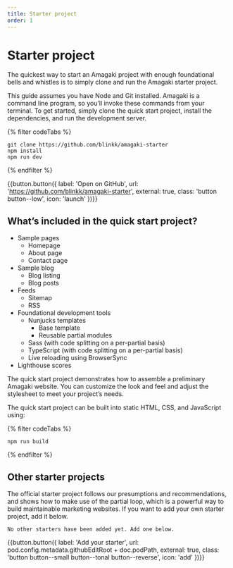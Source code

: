 ```yaml
---
title: Starter project
order: 1
---
```

# Starter project

The quickest way to start an Amagaki project with enough foundational bells and
whistles is to simply clone and run the Amagaki starter project.

This guide assumes you have Node and Git installed. Amagaki is a command line
program, so you’ll invoke these commands from your terminal. To get started,
simply clone the quick start project, install the dependencies, and run the
development server.

{% filter codeTabs %}
```shell
git clone https://github.com/blinkk/amagaki-starter
npm install
npm run dev
```
{% endfilter %}

{{button.button({
    label: 'Open on GitHub',
    url: 'https://github.com/blinkk/amagaki-starter',
    external: true,
    class: 'button button--low',
    icon: 'launch'
})}}

## What’s included in the quick start project?

*   Sample pages
    *   Homepage
    *   About page
    *   Contact page
*   Sample blog
    *   Blog listing
    *   Blog posts
*   Feeds
    *   Sitemap
    *   RSS
*   Foundational development tools
    *   Nunjucks templates
        *   Base template
        *   Reusable partial modules
    *   Sass (with code splitting on a per-partial basis)
    *   TypeScript (with code splitting on a per-partial basis)
    *   Live reloading using BrowserSync
*   Lighthouse scores

The quick start project demonstrates how to assemble a preliminary Amagaki
website. You can customize the look and feel and adjust the stylesheet to meet
your project’s needs.

The quick start project can be built into static HTML, CSS, and JavaScript
using:

{% filter codeTabs %}
```shell
npm run build
```
{% endfilter %}

## Other starter projects

The official starter project follows our presumptions and recommendations, and
shows how to make use of the partial loop, which is a powerful way to build
maintainable marketing websites. If you want to add your own starter project,
add it below.

```
No other starters have been added yet. Add one below.
```

{{button.button({
    label: 'Add your starter',
    url: pod.config.metadata.githubEditRoot + doc.podPath,
    external: true,
    class: 'button button--small button--tonal button--reverse',
    icon: 'add'
})}}
